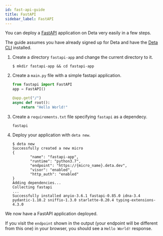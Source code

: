 ```yaml
---
id: fast-api-guide
title: FastAPI
sidebar_label: FastAPI
---
```


You can deploy a [FastAPI](https://fastapi.tiangolo.com/) application on Deta very easily in a few steps.

The guide assumes you have already signed up for Deta and have the [Deta CLI](../cli/install.md) installed.

1. Create a directory `fastapi-app` and change the current directory to it.

    ```shell
    $ mkdir fastapi-app && cd fastapi-app
    ```

2. Create a `main.py` file with a simple fastapi application.

    ```python
    from fastapi import FastAPI
    app = FastAPI()

    @app.get("/")
    async def root():    
    	return "Hello World!"
    ```

3. Create a `requirements.txt` file specifying `fastapi` as a dependecy.

    ```
    fastapi
    ```

4. Deploy your application with `deta new`.

    ```shell
    $ deta new
    Successfully created a new micro
    {
            "name": "fastapi-app",
            "runtime": "python3.7",
            "endpoint": "https://{micro_name}.deta.dev",
            "visor": "enabled",
            "http_auth": "enabled"
    }
    Adding dependencies...
    Collecting fastapi
    ...
    Successfully installed anyio-3.6.1 fastapi-0.85.0 idna-3.4 pydantic-1.10.2 sniffio-1.3.0 starlette-0.20.4 typing-extensions-4.3.0
    ```

We now have a FastAPI application deployed. 

If you visit the `endpoint` shown in the output (your endpoint will be different from this one) in your browser, you should see a `Hello World!` response.
